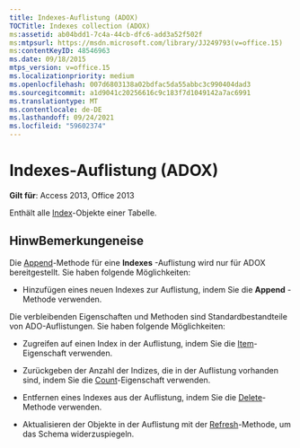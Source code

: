 ```yaml
---
title: Indexes-Auflistung (ADOX)
TOCTitle: Indexes collection (ADOX)
ms:assetid: ab04bdd1-7c4a-44cb-dfc6-add3a52f502f
ms:mtpsurl: https://msdn.microsoft.com/library/JJ249793(v=office.15)
ms:contentKeyID: 48546963
ms.date: 09/18/2015
mtps_version: v=office.15
ms.localizationpriority: medium
ms.openlocfilehash: 007d6803138a02bdfac5da55abbc3c990404dad3
ms.sourcegitcommit: a1d9041c20256616c9c183f7d1049142a7ac6991
ms.translationtype: MT
ms.contentlocale: de-DE
ms.lasthandoff: 09/24/2021
ms.locfileid: "59602374"
---
```

# <a name="indexes-collection-adox"></a>Indexes-Auflistung (ADOX)


**Gilt für**: Access 2013, Office 2013

Enthält alle [Index](index-object-adox.md)-Objekte einer Tabelle.

## <a name="remarks"></a>HinwBemerkungeneise

Die [Append](append-method-adox-indexes.md)-Methode für eine **Indexes** -Auflistung wird nur für ADOX bereitgestellt. Sie haben folgende Möglichkeiten:

  - Hinzufügen eines neuen Indexes zur Auflistung, indem Sie die **Append** -Methode verwenden.

Die verbleibenden Eigenschaften und Methoden sind Standardbestandteile von ADO-Auflistungen. Sie haben folgende Möglichkeiten:

  - Zugreifen auf einen Index in der Auflistung, indem Sie die [Item](item-property-ado.md)-Eigenschaft verwenden.

  - Zurückgeben der Anzahl der Indizes, die in der Auflistung vorhanden sind, indem Sie die [Count](count-property-ado.md)-Eigenschaft verwenden.

  - Entfernen eines Indexes aus der Auflistung, indem Sie die [Delete](delete-method-adox-collections.md)-Methode verwenden.

  - Aktualisieren der Objekte in der Auflistung mit der [Refresh](refresh-method-ado.md)-Methode, um das Schema widerzuspiegeln.


